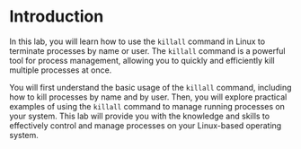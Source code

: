 # Introduction

In this lab, you will learn how to use the `killall` command in Linux to terminate processes by name or user. The `killall` command is a powerful tool for process management, allowing you to quickly and efficiently kill multiple processes at once.

You will first understand the basic usage of the `killall` command, including how to kill processes by name and by user. Then, you will explore practical examples of using the `killall` command to manage running processes on your system. This lab will provide you with the knowledge and skills to effectively control and manage processes on your Linux-based operating system.
